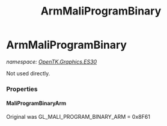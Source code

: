 ﻿---
title: ArmMaliProgramBinary
---

# ArmMaliProgramBinary
_namespace: [OpenTK.Graphics.ES30](N-OpenTK.Graphics.ES30.html)_

Not used directly.



### Properties

#### MaliProgramBinaryArm
Original was GL_MALI_PROGRAM_BINARY_ARM = 0x8F61

